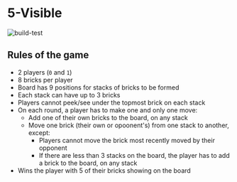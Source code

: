 # 5-Visible
![build-test](https://github.com/pauloqueiroga/5visible/actions/workflows/build-test.yml/badge.svg)

## Rules of the game
* 2 players (`0` and `1`)
* 8 bricks per player
* Board has 9 positions for stacks of bricks to be formed
* Each stack can have up to 3 bricks
* Players cannot peek/see under the topmost brick on each stack
* On each round, a player has to make one and only one move:
    * Add one of their own bricks to the board, on any stack
    * Move one brick (their own or opoonent's) from one stack to another, except:
        * Players cannot move the brick most recently moved by their opponent
        * If there are less than 3 stacks on the board, the player has to add a brick to the board, on any stack
* Wins the player with 5 of their bricks showing on the board
